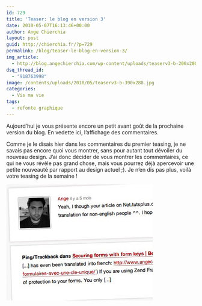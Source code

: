 ```yaml
---
id: 729
title: 'Teaser: le blog en version 3'
date: 2010-05-07T16:13:46+00:00
author: Ange Chierchia
layout: post
guid: http://chierchia.fr/?p=729
permalink: /blog/teaser-le-blog-en-version-3/
img_article:
  - http://blog.angechierchia.com/wp-content/uploads/teaserv3-b-200x200.jpg
dsq_thread_id:
  - "918763998"
image: /contents/uploads/2010/05/teaserv3-b-390x288.jpg
categories:
  - Vis ma vie
tags:
  - refonte graphique
---
```

Aujourd&rsquo;hui je vous présente encore un petit avant goût de la prochaine version du blog. En vedette ici, l&rsquo;affichage des commentaires.<!--more-->

Comme je le disais hier dans les commentaires du premier teasing, je ne savais pas encore quoi vous montrer, sans pour autant tout dévoiler du nouveau design. J&rsquo;ai donc décider de vous montrer les commentaires, ce qui ne vous révèle pas grand chose, mais vous pourrez déjà apercevoir une petite nouveauté par rapport au design actuel ;). Je n&rsquo;en dis pas plus, voilà votre teasing de la semaine !

<div>
  <img class="alignnone size-full wp-image-730" title="teaserv3-b" src="/contents/uploads/2010/05/teaserv3-b.jpg?fit=390%2C308" alt="" data-recalc-dims="1" />
</div>